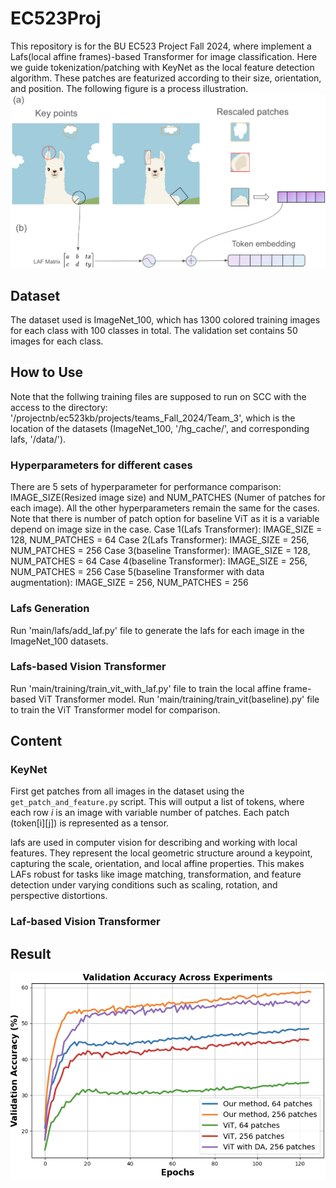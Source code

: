 # EC523Proj

This repository is for the BU EC523 Project Fall 2024, where implement a Lafs(local affine frames)-based Transformer for image classification. Here we guide tokenization/patching with KeyNet as the local feature detection algorithm. These patches are featurized according to their size, orientation, and position. The following figure is a process illustration.
![The lafs-based Transformer framework running process](./illustration.png)

## Dataset
The dataset used is ImageNet_100, which has 1300 colored training images for each class with 100 classes in total. The validation set contains 50 images for each class.  

## How to Use
Note that the follwing training files are supposed to run on SCC with the access to the directory: '/projectnb/ec523kb/projects/teams_Fall_2024/Team_3', which is the location of the datasets (ImageNet_100, '/hg_cache/', and corresponding lafs, '/data/'). 
### Hyperparameters for different cases 
There are 5 sets of hyperparameter for performance comparison: IMAGE_SIZE(Resized image size) and NUM_PATCHES (Numer of patches for each image). All the other hyperparameters remain the same for the cases. Note that there is number of patch option for baseline ViT as it is a variable depend on image size in the case.
Case 1(Lafs Transformer): IMAGE_SIZE = 128, NUM_PATCHES = 64
Case 2(Lafs Transformer): IMAGE_SIZE = 256, NUM_PATCHES = 256
Case 3(baseline Transformer): IMAGE_SIZE = 128, NUM_PATCHES = 64
Case 4(baseline Transformer): IMAGE_SIZE = 256, NUM_PATCHES = 256
Case 5(baseline Transformer with data augmentation): IMAGE_SIZE = 256, NUM_PATCHES = 256

### Lafs Generation
Run 'main/lafs/add_laf.py' file to generate the lafs for each image in the ImageNet_100 datasets. 

### Lafs-based Vision Transformer
Run 'main/training/train_vit_with_laf.py' file to train the local affine frame-based ViT Transformer model. 
Run 'main/training/train_vit(baseline).py' file to train the ViT Transformer model for comparison. 

## Content
### KeyNet
First get patches from all images in the dataset using the `get_patch_and_feature.py` script. This will output a list of tokens, where each row *i* is an image with variable number of patches. Each patch (token[i][j]) is represented as a tensor.

lafs are used in computer vision for describing and working with local features. They represent the local geometric structure around a keypoint, capturing the scale, orientation, and local affine properties. This makes LAFs robust for tasks like image matching, transformation, and feature detection under varying conditions such as scaling, rotation, and perspective distortions.
### Laf-based Vision Transformer


## Result

![The Results](./res.png)




